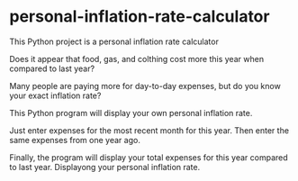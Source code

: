 # personal-inflation-rate-calculator
This Python project is a personal inflation rate calculator

Does it appear that food, gas, and colthing cost more this year when compared to last year?

Many people are paying more for day-to-day expenses, but do you know your exact inflation rate?

This Python program will display your own personal inflation rate.

Just enter expenses for the most recent month for this year.
Then enter the same expenses from one year ago.

Finally, the program will display your total expenses for this year compared to last year.
Displayong your personal inflation rate.

